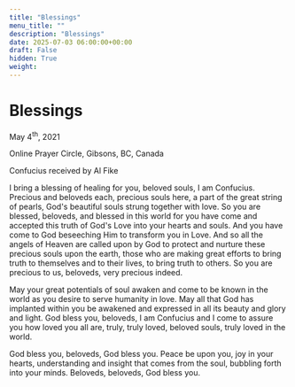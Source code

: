 ```yaml
---
title: "Blessings"
menu_title: ""
description: "Blessings"
date: 2025-07-03 06:00:00+00:00
draft: False
hidden: True
weight:
---
```

# Blessings

May 4<sup>th</sup>, 2021

Online Prayer Circle, Gibsons, BC, Canada

Confucius received by Al Fike

I bring a blessing of healing for you, beloved souls, I am Confucius. Precious and beloveds each, precious souls here, a part of the great string of pearls, God's beautiful souls strung together with love. So you are blessed, beloveds, and blessed in this world for you have come and accepted this truth of God's Love into your hearts and souls. And you have come to God beseeching Him to transform you in Love. And so all the angels of Heaven are called upon by God to protect and nurture these precious souls upon the earth, those who are making great efforts to bring truth to themselves and to their lives, to bring truth to others. So you are precious to us, beloveds, very precious indeed.

May your great potentials of soul awaken and come to be known in the world as you desire to serve humanity in love. May all that God has implanted within you be awakened and expressed in all its beauty and glory and light. God bless you, beloveds, I am Confucius and I come to assure you how loved you all are, truly, truly loved, beloved souls, truly loved in the world.

God bless you, beloveds, God bless you. Peace be upon you, joy in your hearts, understanding and insight that comes from the soul, bubbling forth into your minds. Beloveds, beloveds, God bless you.
